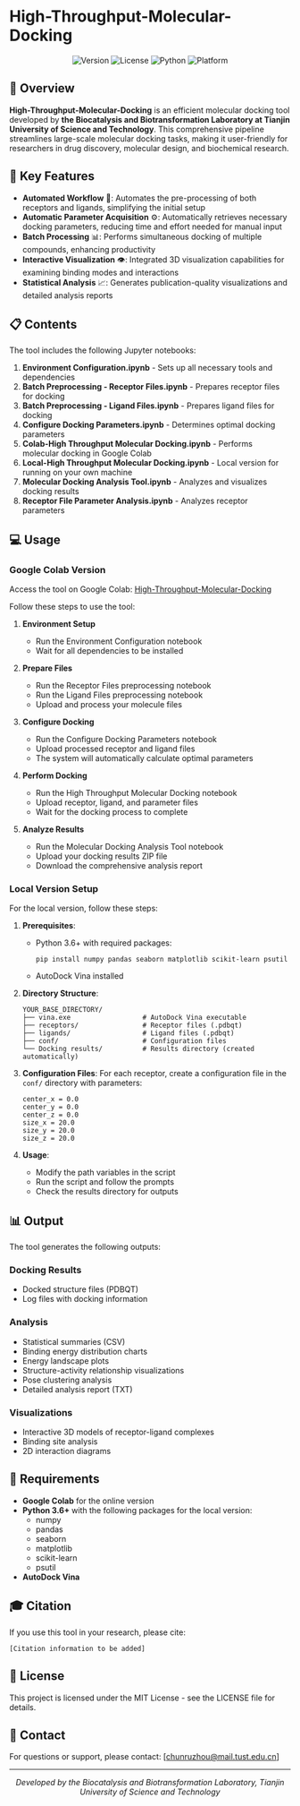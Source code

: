 # High-Throughput-Molecular-Docking

<p align="center">
  <img src="https://img.shields.io/badge/Version-1.0.0-blue.svg" alt="Version">
  <img src="https://img.shields.io/badge/License-MIT-green.svg" alt="License">
  <img src="https://img.shields.io/badge/Python-3.6+-orange.svg" alt="Python">
  <img src="https://img.shields.io/badge/Platform-Google_Colab-yellow.svg" alt="Platform">
</p>

## 🧪 Overview

**High-Throughput-Molecular-Docking** is an efficient molecular docking tool developed by **the Biocatalysis and Biotransformation Laboratory at Tianjin University of Science and Technology**. This comprehensive pipeline streamlines large-scale molecular docking tasks, making it user-friendly for researchers in drug discovery, molecular design, and biochemical research.

## 🌟 Key Features

- **Automated Workflow** 🔄: Automates the pre-processing of both receptors and ligands, simplifying the initial setup
- **Automatic Parameter Acquisition** ⚙️: Automatically retrieves necessary docking parameters, reducing time and effort needed for manual input
- **Batch Processing** 📊: Performs simultaneous docking of multiple compounds, enhancing productivity
- **Interactive Visualization** 👁️: Integrated 3D visualization capabilities for examining binding modes and interactions
- **Statistical Analysis** 📈: Generates publication-quality visualizations and detailed analysis reports

## 📋 Contents

The tool includes the following Jupyter notebooks:

1. **Environment Configuration.ipynb** - Sets up all necessary tools and dependencies
2. **Batch Preprocessing - Receptor Files.ipynb** - Prepares receptor files for docking
3. **Batch Preprocessing - Ligand Files.ipynb** - Prepares ligand files for docking
4. **Configure Docking Parameters.ipynb** - Determines optimal docking parameters
5. **Colab-High Throughput Molecular Docking.ipynb** - Performs molecular docking in Google Colab
6. **Local-High Throughput Molecular Docking.ipynb** - Local version for running on your own machine
7. **Molecular Docking Analysis Tool.ipynb** - Analyzes and visualizes docking results
8. **Receptor File Parameter Analysis.ipynb** - Analyzes receptor parameters

## 💻 Usage

### Google Colab Version

Access the tool on Google Colab: [High-Throughput-Molecular-Docking](https://colab.research.google.com/drive/1rPRKJnHsLlgjsvF4Tx_amXR0nKgGejCM?usp=sharing)

Follow these steps to use the tool:

1. **Environment Setup**
   - Run the Environment Configuration notebook
   - Wait for all dependencies to be installed

2. **Prepare Files**
   - Run the Receptor Files preprocessing notebook
   - Run the Ligand Files preprocessing notebook
   - Upload and process your molecule files

3. **Configure Docking**
   - Run the Configure Docking Parameters notebook
   - Upload processed receptor and ligand files
   - The system will automatically calculate optimal parameters

4. **Perform Docking**
   - Run the High Throughput Molecular Docking notebook
   - Upload receptor, ligand, and parameter files
   - Wait for the docking process to complete

5. **Analyze Results**
   - Run the Molecular Docking Analysis Tool notebook
   - Upload your docking results ZIP file
   - Download the comprehensive analysis report

### Local Version Setup

For the local version, follow these steps:

1. **Prerequisites**:
   - Python 3.6+ with required packages:
     ```
     pip install numpy pandas seaborn matplotlib scikit-learn psutil
     ```
   - AutoDock Vina installed

2. **Directory Structure**:
   ```
   YOUR_BASE_DIRECTORY/
   ├── vina.exe                  # AutoDock Vina executable
   ├── receptors/                # Receptor files (.pdbqt)
   ├── ligands/                  # Ligand files (.pdbqt)
   ├── conf/                     # Configuration files
   └── Docking results/          # Results directory (created automatically)
   ```

3. **Configuration Files**:
   For each receptor, create a configuration file in the `conf/` directory with parameters:
   ```
   center_x = 0.0
   center_y = 0.0
   center_z = 0.0
   size_x = 20.0
   size_y = 20.0
   size_z = 20.0
   ```

4. **Usage**:
   - Modify the path variables in the script
   - Run the script and follow the prompts
   - Check the results directory for outputs

## 📊 Output

The tool generates the following outputs:

### Docking Results
- Docked structure files (PDBQT)
- Log files with docking information

### Analysis
- Statistical summaries (CSV)
- Binding energy distribution charts
- Energy landscape plots
- Structure-activity relationship visualizations
- Pose clustering analysis
- Detailed analysis report (TXT)

### Visualizations
- Interactive 3D models of receptor-ligand complexes
- Binding site analysis
- 2D interaction diagrams

## 🔧 Requirements

- **Google Colab** for the online version
- **Python 3.6+** with the following packages for the local version:
  - numpy
  - pandas
  - seaborn
  - matplotlib
  - scikit-learn
  - psutil
- **AutoDock Vina**

## 🎓 Citation

If you use this tool in your research, please cite:

```
[Citation information to be added]
```

## 📄 License

This project is licensed under the MIT License - see the LICENSE file for details.

## 🤝 Contact

For questions or support, please contact:
[chunruzhou@mail.tust.edu.cn]

---

<p align="center">
  <i>Developed by the Biocatalysis and Biotransformation Laboratory, Tianjin University of Science and Technology</i>
</p>
